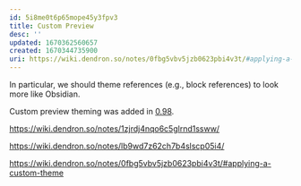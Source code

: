 ```yaml
---
id: 5i8me0t6p65mope45y3fpv3
title: Custom Preview
desc: ''
updated: 1670362560657
created: 1670344735900
uri: https://wiki.dendron.so/notes/0fbg5vbv5jzb0623pbi4v3t/#applying-a-custom-theme
---
```


In particular, we should theme references (e.g., block references) to look more like Obsidian.

Custom preview theming was added in [0.98](https://wiki.dendron.so/notes/9bc92432-a24c-492b-b831-4d5378c1692b/).

https://wiki.dendron.so/notes/1zjrdj4nqo6c5glrnd1ssww/

https://wiki.dendron.so/notes/lb9wd7z62ch7b4slscp05i4/

https://wiki.dendron.so/notes/0fbg5vbv5jzb0623pbi4v3t/#applying-a-custom-theme

